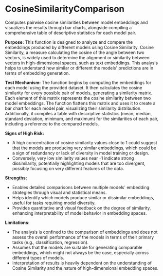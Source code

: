 # CosineSimilarityComparison

Computes pairwise cosine similarities between model embeddings and visualizes the results through bar charts,
alongside compiling a comprehensive table of descriptive statistics for each model pair.

**Purpose:**
This function is designed to analyze and compare the embeddings produced by different models using Cosine Similarity.
Cosine Similarity, a measure calculating the cosine of the angle between two vectors, is widely used to determine
the alignment or similarity between vectors in high-dimensional spaces, such as text embeddings. This analysis helps
to understand how similar or different the models' predictions are in terms of embedding generation.

**Test Mechanism:**
The function begins by computing the embeddings for each model using the provided dataset. It then calculates the
cosine similarity for every possible pair of models, generating a similarity matrix. Each element of this matrix
represents the cosine similarity between two model embeddings. The function flattens this matrix and uses it to
create a bar chart for each model pair, visualizing their similarity distribution. Additionally, it compiles a table
with descriptive statistics (mean, median, standard deviation, minimum, and maximum) for the similarities of each
pair, including a reference to the compared models.

**Signs of High Risk:**

- A high concentration of cosine similarity values close to 1 could suggest that the models are producing very
similar embeddings, which could be a sign of redundancy or lack of diversity in model training or design.
- Conversely, very low similarity values near -1 indicate strong dissimilarity, potentially highlighting models
that are too divergent, possibly focusing on very different features of the data.

**Strengths:**

- Enables detailed comparisons between multiple models' embedding strategies through visual and statistical means.
- Helps identify which models produce similar or dissimilar embeddings, useful for tasks requiring model diversity.
- Provides quantitative and visual feedback on the degree of similarity, enhancing interpretability of model
behavior in embedding spaces.

**Limitations:**

- The analysis is confined to the comparison of embeddings and does not assess the overall performance of the models
in terms of their primary tasks (e.g., classification, regression).
- Assumes that the models are suitable for generating comparable embeddings, which might not always be the case,
especially across different types of models.
- Interpretation of results is heavily dependent on the understanding of Cosine Similarity and the nature of high-dimensional
embedding spaces.